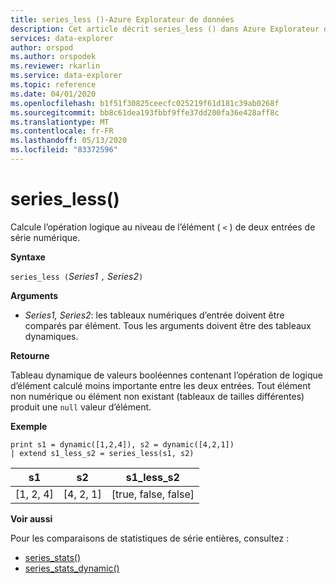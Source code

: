 ```yaml
---
title: series_less ()-Azure Explorateur de données
description: Cet article décrit series_less () dans Azure Explorateur de données.
services: data-explorer
author: orspod
ms.author: orspodek
ms.reviewer: rkarlin
ms.service: data-explorer
ms.topic: reference
ms.date: 04/01/2020
ms.openlocfilehash: b1f51f30825ceecfc025219f61d181c39ab0268f
ms.sourcegitcommit: bb8c61dea193fbbf9ffe37dd200fa36e428aff8c
ms.translationtype: MT
ms.contentlocale: fr-FR
ms.lasthandoff: 05/13/2020
ms.locfileid: "83372596"
---
```

# <a name="series_less"></a>series_less()

Calcule l’opération logique au niveau de l’élément ( `<` ) de deux entrées de série numérique.

**Syntaxe**

`series_less (`*Series1* `,` *Series2*`)`

**Arguments**

* *Series1, Series2*: les tableaux numériques d’entrée doivent être comparés par élément. Tous les arguments doivent être des tableaux dynamiques. 

**Retourne**

Tableau dynamique de valeurs booléennes contenant l’opération de logique d’élément calculé moins importante entre les deux entrées. Tout élément non numérique ou élément non existant (tableaux de tailles différentes) produit une `null` valeur d’élément.

**Exemple**

<!-- csl: https://help.kusto.windows.net:443/Samples -->
```kusto
print s1 = dynamic([1,2,4]), s2 = dynamic([4,2,1])
| extend s1_less_s2 = series_less(s1, s2)
```

|s1|s2|s1_less_s2|
|---|---|---|
|[1, 2, 4]|[4, 2, 1]|[true, false, false]|

**Voir aussi**

Pour les comparaisons de statistiques de série entières, consultez :
* [series_stats()](series-statsfunction.md)
* [series_stats_dynamic()](series-stats-dynamicfunction.md)
